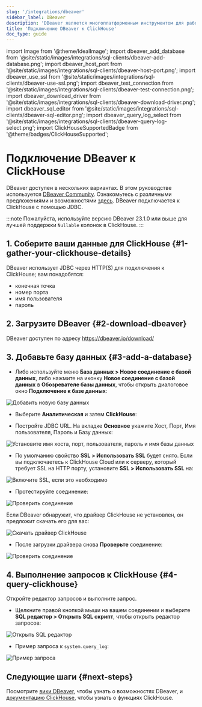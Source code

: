 ```yaml
---
slug: '/integrations/dbeaver'
sidebar_label: DBeaver
description: 'DBeaver является многоплатформенным инструментом для работы с базами'
title: 'Подключение DBeaver к ClickHouse'
doc_type: guide
---
```

import Image from '@theme/IdealImage';
import dbeaver_add_database from '@site/static/images/integrations/sql-clients/dbeaver-add-database.png';
import dbeaver_host_port from '@site/static/images/integrations/sql-clients/dbeaver-host-port.png';
import dbeaver_use_ssl from '@site/static/images/integrations/sql-clients/dbeaver-use-ssl.png';
import dbeaver_test_connection from '@site/static/images/integrations/sql-clients/dbeaver-test-connection.png';
import dbeaver_download_driver from '@site/static/images/integrations/sql-clients/dbeaver-download-driver.png';
import dbeaver_sql_editor from '@site/static/images/integrations/sql-clients/dbeaver-sql-editor.png';
import dbeaver_query_log_select from '@site/static/images/integrations/sql-clients/dbeaver-query-log-select.png';
import ClickHouseSupportedBadge from '@theme/badges/ClickHouseSupported';


# Подключение DBeaver к ClickHouse

<ClickHouseSupportedBadge/>

DBeaver доступен в нескольких вариантах. В этом руководстве используется [DBeaver Community](https://dbeaver.io/). Ознакомьтесь с различными предложениями и возможностями [здесь](https://dbeaver.com/edition/). DBeaver подключается к ClickHouse с помощью JDBC.

:::note
Пожалуйста, используйте версию DBeaver 23.1.0 или выше для лучшей поддержки `Nullable` колонок в ClickHouse.
:::

## 1. Соберите ваши данные для ClickHouse {#1-gather-your-clickhouse-details}

DBeaver использует JDBC через HTTP(S) для подключения к ClickHouse; вам понадобятся:

- конечная точка
- номер порта
- имя пользователя
- пароль

## 2. Загрузите DBeaver {#2-download-dbeaver}

DBeaver доступен по адресу https://dbeaver.io/download/

## 3. Добавьте базу данных {#3-add-a-database}

- Либо используйте меню **База данных > Новое соединение с базой данных**, либо нажмите на иконку **Новое соединение с базой данных** в **Обозревателе базы данных**, чтобы открыть диалоговое окно **Подключение к базе данных**:

<Image img={dbeaver_add_database} size="md" border alt="Добавить новую базу данных" />

- Выберите **Аналитическая** и затем **ClickHouse**:

- Постройте JDBC URL. На вкладке **Основное** укажите Хост, Порт, Имя пользователя, Пароль и Базу данных:

<Image img={dbeaver_host_port} size="md" border alt="Установите имя хоста, порт, пользователя, пароль и имя базы данных" />

- По умолчанию свойство **SSL > Использовать SSL** будет снято. Если вы подключаетесь к ClickHouse Cloud или к серверу, который требует SSL на HTTP порту, установите **SSL > Использовать SSL** на:

<Image img={dbeaver_use_ssl} size="md" border alt="Включите SSL, если это необходимо" />

- Протестируйте соединение:

<Image img={dbeaver_test_connection} size="md" border alt="Проверить соединение" />

Если DBeaver обнаружит, что драйвер ClickHouse не установлен, он предложит скачать его для вас:

<Image img={dbeaver_download_driver} size="md" border alt="Скачать драйвер ClickHouse" />

- После загрузки драйвера снова **Проверьте** соединение:

<Image img={dbeaver_test_connection} size="md" border alt="Проверить соединение" />

## 4. Выполнение запросов к ClickHouse {#4-query-clickhouse}

Откройте редактор запросов и выполните запрос.

- Щелкните правой кнопкой мыши на вашем соединении и выберите **SQL редактор > Открыть SQL скрипт**, чтобы открыть редактор запросов:

<Image img={dbeaver_sql_editor} size="md" border alt="Открыть SQL редактор" />

- Пример запроса к `system.query_log`:

<Image img={dbeaver_query_log_select} size="md" border alt="Пример запроса" />

## Следующие шаги {#next-steps}

Посмотрите [вики DBeaver](https://github.com/dbeaver/dbeaver/wiki), чтобы узнать о возможностях DBeaver, и [документацию ClickHouse](https://clickhouse.com/docs), чтобы узнать о функциях ClickHouse.